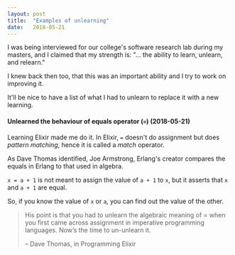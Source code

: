 ```yaml
---
layout: post
title:  "Examples of unlearning"
date:   2018-05-21
---
```


I was being interviewed for our college's software research lab during my masters, and I claimed that my strength is: "... the ability to learn, unlearn, and relearn."

I knew back then too, that this was an important ability and I try to work on improving it.

It'll be nice to have a list of what I had to unlearn to replace it with a new learning.

#### Unlearned the behaviour of equals operator (`=`) (2018-05-21)

Learning Elixir made me do it. In Elixir, `=` doesn't do assignment but does _pattern matching_, hence it is called a _match_ operator.

As Dave Thomas identified, Joe Armstrong, Erlang's creator compares the equals in Erlang to that used in algebra.

`x = a + 1` is not meant to assign the value of `a + 1` to `x`, but it asserts that `x` and `a + 1` are equal.

So, if you know the value of `x` or `a`, you can find out the value of the other.

> His point is that you had to unlearn the algebraic meaning of = when you first came across assignment in imperative programming languages. Now’s the time to un-unlearn it.
>
> – Dave Thomas, in Programming Elixir
